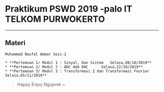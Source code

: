 # Praktikum PSWD 2019 -palo IT TELKOM PURWOKERTO

---

## Materi

`Muhammad Naufal Ammar Sesi-2`

```
* **Pertemuan 1/ Modul 1 : Sinyal, Dan Sistem	Selasa,08/10/2019**
* **Pertemuan 2/ Modul 2 : ADC dab DAC		Selasa,22/10/2019**
* **Pertemuan 3/ Modul 3 : Transformasi Z dan Transformasi Fourier	Selasa,05/11/2019**
```

> Happy Enjoy Ngoprek ~
